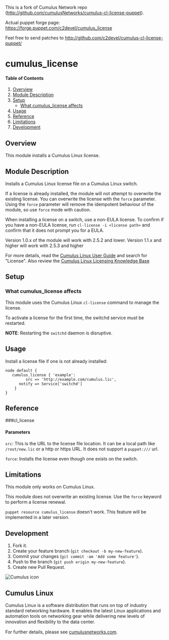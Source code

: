 This is a fork of Cumulus Network repo (http://github.com/cumulusNetworks/cumulus-cl-license-puppet).

Actual puppet forge page: https://forge.puppet.com/c2devel/cumulus_license

Feel free to send patches to http://github.com/c2devel/cumulus-cl-license-puppet/

# cumulus_license

#### Table of Contents

1. [Overview](#overview)
2. [Module Description](#module-description)
3. [Setup](#setup)
    * [What cumulus_license affects](#what-cumulus_license-affects)
4. [Usage](#usage)
5. [Reference](#reference)
5. [Limitations](#limitations)
6. [Development](#development)

## Overview

This module installs a Cumulus Linux license.

## Module Description

Installs a Cumulus Linux license file on a Cumulus Linux switch.

If a license is already installed, the module will not attempt to overwrite the existing license. You can overwrite the license with the `force` parameter. Using the `force` parameter will remove the idempotent behaviour of the module, so use `force` mode with caution.

When installing a license on a switch, use a non-EULA license. To confirm if you
have a non-EULA license, run `cl-license -i <license path>` and confirm that it
does not prompt you for a EULA.

Version 1.0.x of the module will work with 2.5.2 and lower.
Version 1.1.x and higher will work with 2.5.3 and higher

For more details, read the [Cumulus Linux User Guide](http://docs.cumulusnetworks.com) and search for "License".
Also review the [Cumulus Linux Licensing Knowledge
Base](https://support.cumulusnetworks.com/hc/en-us/sections/200507688)

## Setup

### What cumulus_license affects

This module uses the Cumulus Linux `cl-license` command to manage the license.

To activate a license for the first time, the switchd service must be restarted.

**NOTE**:
Restarting the `switchd` daemon is disruptive.

## Usage

Install a license file if one is not already installed:

```
node default {
   cumulus_license { 'example':
	     src => 'http://example.com/cumulus.lic',
	  notify => Service['switchd']
	}
}
```

## Reference

###cl_license

#### Parameters

   `src`: This is the URL to the license file location. It can be a local path like `/root/new.lic` or a http or https URL. It does not support a `puppet:///` url.

   `force`: Installs the license even though one exists on the switch.
## Limitations

This module only works on Cumulus Linux.

This module does not overwrite an existing license. Use the `force` keyword to perform a license renewal.

`puppet resource cumulus_license` doesn't work. This feature will be implemented in a later version.

## Development

1. Fork it.
2. Create your feature branch (`git checkout -b my-new-feature`).
3. Commit your changes (`git commit -am 'Add some feature'`).
4. Push to the branch (`git push origin my-new-feature`).
5. Create new Pull Request.


![Cumulus icon](http://cumulusnetworks.com/static/cumulus/img/logo_2014.png)

## Cumulus Linux

Cumulus Linux is a software distribution that runs on top of industry standard networking hardware. It enables the latest Linux applications and automation tools on networking gear while delivering new levels of innovation and ﬂexibility to the data center.

For further details, please see [cumulusnetworks.com](http://www.cumulusnetworks.com).

